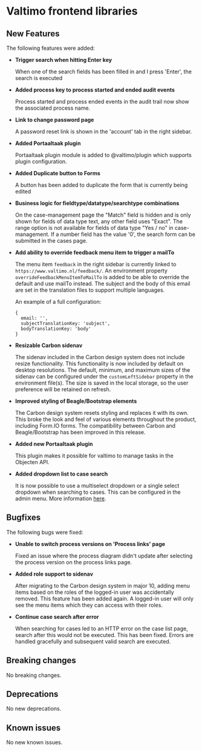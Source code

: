 # Valtimo frontend libraries

## New Features

The following features were added:

*   **Trigger search when hitting Enter key**

    When one of the search fields has been filled in and I press 'Enter', the search is executed
*   **Added process key to process started and ended audit events**

    Process started and process ended events in the audit trail now show the associated process name.
*   **Link to change password page**

    A password reset link is shown in the 'account' tab in the right sidebar.
*   **Added Portaaltaak plugin**

    Portaaltaak plugin module is added to @valtimo/plugin which supports plugin configuration.
*   **Added Duplicate button to Forms**

    A button has been added to duplicate the form that is currently being edited
*   **Business logic for fieldtype/datatype/searchtype combinations**

    On the case-management page the "Match" field is hidden and is only shown for fields of data type text, any other field uses "Exact". The range option is not available for fields of data type "Yes / no" in case-management. If a number field has the value '0', the search form can be submitted in the cases page.
*   **Add ability to override feedback menu item to trigger a mailTo**

    The menu item `feedback` in the right sidebar is currently linked to `https://www.valtimo.nl/feedback/`. An environment property `overrideFeedbackMenuItemToMailTo` is added to be able to override the default and use mailTo instead. The subject and the body of this email are set in the translation files to support multiple languages.

    An example of a full configuration:

    ```
    {
      email: '',
      subjectTranslationKey: 'subject',
      bodyTranslationKey: 'body'
    }
    ```
*   **Resizable Carbon sidenav**

    The sidenav included in the Carbon design system does not include resize functionality. This functionality is now included by default on desktop resolutions. The default, minimum, and maximum sizes of the sidenav can be configured under the `customLeftSidebar` property in the environment file(s). The size is saved in the local storage, so the user preference will be retained on refresh.
*   **Improved styling of Beagle/Bootstrap elements**

    The Carbon design system resets styling and replaces it with its own. This broke the look and feel of various elements throughout the product, including Form.IO forms. The compatibility between Carbon and Beagle/Bootstrap has been improved in this release.
*   **Added new Portaaltaak plugin**

    This plugin makes it possible for valtimo to manage tasks in the Objecten API.
*   **Added dropdown list to case search**

    It is now possible to use a multiselect dropdown or a single select dropdown when searching to cases. This can be configured in the admin menu. More information [here](../../../features/document/configuring-search-fields.md).

## Bugfixes

The following bugs were fixed:

*   **Unable to switch process versions on 'Process links' page**

    Fixed an issue where the process diagram didn't update after selecting the process version on the process links page.
*   **Added role support to sidenav**

    After migrating to the Carbon design system in major 10, adding menu items based on the roles of the logged-in user was accidentally removed. This feature has been added again. A logged-in user will only see the menu items which they can access with their roles.
*   **Continue case search after error**

    When searching for cases led to an HTTP error on the case list page, search after this would not be executed. This has been fixed. Errors are handled gracefully and subsequent valid search are executed.

## Breaking changes

No breaking changes.

## Deprecations

No new deprecations.

## Known issues

No new known issues.
